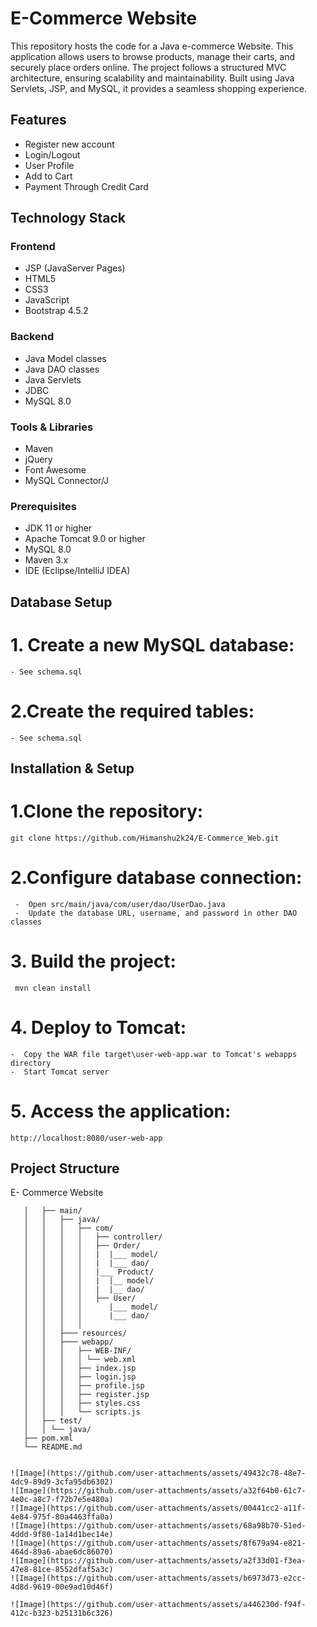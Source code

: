 # E-Commerce Website
This repository hosts the code for a Java e-commerce Website. This application allows users to browse products, manage their carts, and securely place orders online. The project follows a structured MVC architecture, ensuring scalability and maintainability. Built using Java Servlets, JSP, and MySQL, it provides a seamless shopping experience.
## Features
- Register new account
- Login/Logout
- User Profile
- Add to Cart
- Payment Through Credit Card
## Technology Stack
### Frontend
- JSP (JavaServer Pages)
- HTML5
- CSS3
- JavaScript
- Bootstrap 4.5.2
### Backend
-  Java Model classes
- Java DAO classes
- Java Servlets
- JDBC
- MySQL 8.0
### Tools & Libraries
- Maven
- jQuery
- Font Awesome
- MySQL Connector/J
### Prerequisites
- JDK 11 or higher
- Apache Tomcat 9.0 or higher
- MySQL 8.0
- Maven 3.x
- IDE (Eclipse/IntelliJ IDEA)
## Database Setup

# 1. Create a new MySQL database:
    - See schema.sql
# 2.Create the required tables:
    - See schema.sql
## Installation & Setup
# 1.Clone the repository:
    git clone https://github.com/Himanshu2k24/E-Commerce_Web.git 
# 2.Configure database connection:
     -  Open src/main/java/com/user/dao/UserDao.java 
     -  Update the database URL, username, and password in other DAO classes
# 3. Build the project:
     mvn clean install
# 4. Deploy to Tomcat:
    -  Copy the WAR file target\user-web-app.war to Tomcat's webapps directory
    -  Start Tomcat server

# 5. Access the application:
    http://localhost:8080/user-web-app 

## Project Structure

   E- Commerce Website

```   ├── src/
   │   ├── main/
   │   │   ├── java/
   │   │   │   ├── com/
   │   │   │   │   ├── controller/
   │   │   │   │   ├── Order/
   │   │   │   │   |  |___ model/
   │   │   │   │   |  |___ dao/
   │   │   │   │   |___ Product/
   │   │   │   │   |  |__ model/
   │   │   │   │   |  |__ dao/
   │   │   │   │   ├── User/
   │   │   │   │      |___ model/
   │   │   │   │      |___ dao/
   │   │   │   │   
   │   │   ├─── resources/
   │   │   ├─── webapp/
   │   │   │   ├── WEB-INF/
   │   │   │   │ └── web.xml
   │   │   │   ├── index.jsp
   │   │   │   ├── login.jsp
   │   │   │   ├── profile.jsp
   │   │   │   ├── register.jsp
   │   │   │   ├── styles.css
   │   │   │   └── scripts.js
   │   ├── test/
   │   │ └── java/
   ├── pom.xml
   └── README.md


![Image](https://github.com/user-attachments/assets/49432c78-48e7-4dc9-89d9-3cfa95db6302)
![Image](https://github.com/user-attachments/assets/a32f64b0-61c7-4e0c-a8c7-f72b7e5e480a)
![Image](https://github.com/user-attachments/assets/00441cc2-a11f-4e84-975f-80a4463ffa0a)
![Image](https://github.com/user-attachments/assets/68a98b70-51ed-4ddd-9f80-1a14d1bec14e)
![Image](https://github.com/user-attachments/assets/8f679a94-e821-464d-89a6-abae6dc86070)
![Image](https://github.com/user-attachments/assets/a2f33d01-f3ea-47e8-81ce-8552dfaf5a3c)
![Image](https://github.com/user-attachments/assets/b6973d73-e2cc-4d8d-9619-00e9ad10d46f)

![Image](https://github.com/user-attachments/assets/a446230d-f94f-412c-b323-b25131b6c326)
